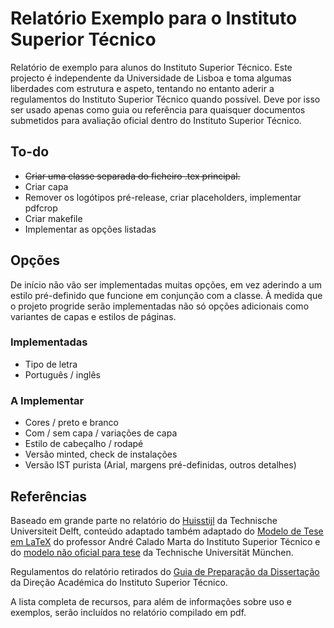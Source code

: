 # Relatório Exemplo para o Instituto Superior Técnico

Relatório de exemplo para alunos do Instituto Superior Técnico. Este projecto é independente da Universidade de Lisboa e toma algumas liberdades com estrutura e aspeto, tentando no entanto aderir a regulamentos do Instituto Superior Técnico quando possível. Deve por isso ser usado apenas como guia ou referência para quaisquer documentos submetidos para avaliação oficial dentro do Instituto Superior Técnico.

## To-do

* ~~Criar uma classe separada do ficheiro .tex principal.~~
* Criar capa
* Remover os logótipos pré-release, criar placeholders, implementar pdfcrop
* Criar makefile
* Implementar as opções listadas

## Opções

De início não vão ser implementadas muitas opções, em vez aderindo a um estilo pré-definido que funcione em conjunção com a classe. À medida que o projeto progride serão implementadas não só opções adicionais como variantes de capas e estilos de páginas.

### Implementadas

* Tipo de letra
* Português / inglês

### A Implementar

* Cores / preto e branco
* Com / sem capa / variações de capa
* Estilo de cabeçalho / rodapé
* Versão minted, check de instalações
* Versão IST purista (Arial, margens pré-definidas, outros detalhes)

## Referências

Baseado em grande parte no relatório do [Huisstijl](https://www.tudelft.nl/huisstijl/ "Huisstijl TU Delft") da Technische Universiteit Delft, conteúdo adaptado também adaptado do [Modelo de Tese em LaTeX](https://fenix.tecnico.ulisboa.pt/homepage/ist31052/documentos-para-elaboracao-da-tese "Modelo de Tese em LaTeX") do professor André Calado Marta do Instituto Superior Técnico e do [modelo não oficial para tese](https://github.com/fwalch/tum-thesis-latex "TUM LaTeX Thesis") da Technische Universität München.

Regulamentos do relatório retirados do [Guia de Preparação da Dissertação](https://academica.tecnico.ulisboa.pt/files/sites/54/guia-de-preparacao-da-dissertacao-1516.pdf "Guia de Preparação da Dissertação") da Direção Académica do Instituto Superior Técnico.

A lista completa de recursos, para além de informações sobre uso e exemplos, serão incluídos no relatório compilado em pdf.
